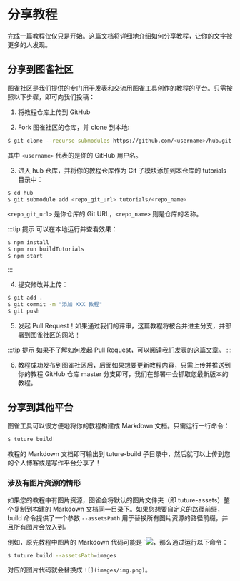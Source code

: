 # 分享教程

完成一篇教程仅仅只是开始。这篇文档将详细地介绍如何分享教程，让你的文字被更多的人发现。

## 分享到图雀社区

[图雀社区](https://tuture.co)是我们提供的专门用于发表和交流用图雀工具创作的教程的平台。只需按照以下步骤，即可向我们投稿：

1. 将教程仓库上传到 GitHub

2. Fork 图雀社区的仓库，并 clone 到本地:

```bash
$ git clone --recurse-submodules https://github.com/<username>/hub.git
```

其中 `<username>` 代表的是你的 GitHub 用户名。

3. 进入 hub 仓库，并将你的教程仓库作为 Git 子模块添加到本仓库的 tutorials 目录中：

```bash
$ cd hub
$ git submodule add <repo_git_url> tutorials/<repo_name>
```

`<repo_git_url>` 是你仓库的 Git URL，`<repo_name>` 则是仓库的名称。

:::tip 提示
可以在本地运行并查看效果：

```bash
$ npm install
$ npm run buildTutorials
$ npm start
```
:::

4. 提交修改并上传：

```bash
$ git add .
$ git commit -m "添加 XXX 教程"
$ git push
```

5. 发起 Pull Request！如果通过我们的评审，这篇教程将被合并进主分支，并部署到图雀社区的网站！

:::tip 提示
如果不了解如何发起 Pull Request，可以阅读我们发表的[这篇文章](https://www.jianshu.com/p/ac33f0295629)。
:::

6. 教程成功发布到图雀社区后，后面如果想要更新教程内容，只需上传并推送到你的教程 GitHub 仓库 master 分支即可，我们在部署中会抓取您最新版本的教程。

## 分享到其他平台

图雀工具可以很方便地将你的教程构建成 Markdown 文档。只需运行一行命令：

```bash
$ tuture build
```

教程的 Markdown 文档即可输出到 tuture-build 子目录中，然后就可以上传到您的个人博客或是写作平台分享了！

### 涉及有图片资源的情形

如果您的教程中有图片资源，图雀会将默认的图片文件夹（即 tuture-assets）整个复制到构建的 Markdown 文档同一目录下。如果您想要自定义的路径前缀，build 命令提供了一个参数 `--assetsPath` 用于替换所有图片资源的路径前缀，并且所有图片会放入到。

例如，原先教程中图片的 Markdown 代码可能是 `![](tuture-assets/img.png)，那么通过运行以下命令：

```bash
$ tuture build --assetsPath=images
```

对应的图片代码就会替换成 `![](images/img.png)`。